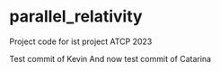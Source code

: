 # parallel_relativity
Project code for ist project ATCP 2023

Test commit of Kevin
And now test commit of Catarina
